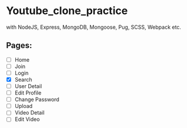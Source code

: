 # Youtube_clone_practice

with NodeJS, Express, MongoDB, Mongoose, Pug, SCSS, Webpack etc.

## Pages:

- [ ] Home
- [ ] Join
- [ ] Login
- [x] Search
- [ ] User Detail
- [ ] Edit Profile
- [ ] Change Password
- [ ] Upload
- [ ] Video Detail
- [ ] Edit Video
